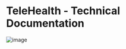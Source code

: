 # TeleHealth - Technical Documentation

![image](https://github.com/spusgh/SaaS_Apps/blob/main/NoCodeAIApps/Lovable/Charity/Lovable%20-%20TeleHealth.gif)
